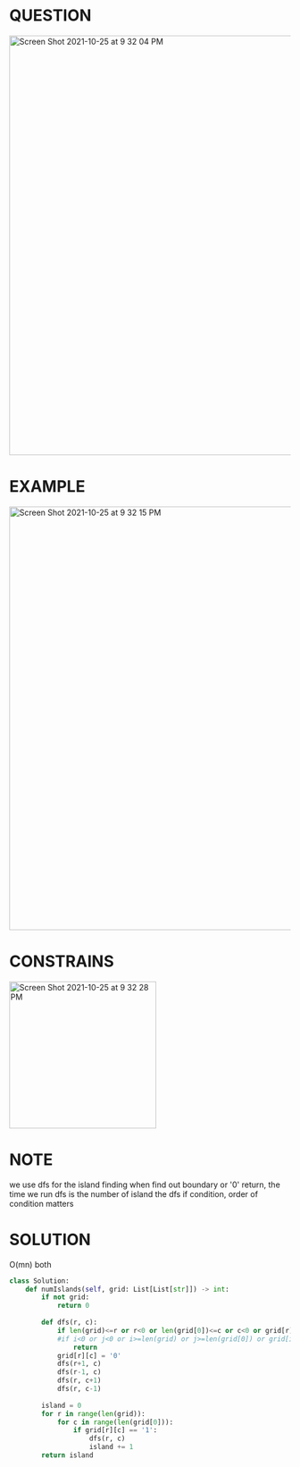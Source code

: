 # QUESTION 
<img width="751" alt="Screen Shot 2021-10-25 at 9 32 04 PM" src="https://user-images.githubusercontent.com/64442606/138793400-c8450b99-887f-4b0f-8b7d-df975d0fc08b.png">

# EXAMPLE
<img width="758" alt="Screen Shot 2021-10-25 at 9 32 15 PM" src="https://user-images.githubusercontent.com/64442606/138793415-bf4c8704-5cbe-43cd-beca-79fc7a7f2767.png">

# CONSTRAINS
<img width="263" alt="Screen Shot 2021-10-25 at 9 32 28 PM" src="https://user-images.githubusercontent.com/64442606/138793428-9173325e-5bc1-48ad-86d8-dd816dd890a7.png">

# NOTE
we use dfs for the island finding when find out boundary or '0' return, the time we run dfs is the number of island
the dfs if condition, order of condition matters
# SOLUTION 
O(mn) both
```python
class Solution:
    def numIslands(self, grid: List[List[str]]) -> int:
        if not grid:
            return 0
        
        def dfs(r, c):
            if len(grid)<=r or r<0 or len(grid[0])<=c or c<0 or grid[r][c] != '1':
            #if i<0 or j<0 or i>=len(grid) or j>=len(grid[0]) or grid[i][j] != '1'
                return
            grid[r][c] = '0'
            dfs(r+1, c)
            dfs(r-1, c)
            dfs(r, c+1)
            dfs(r, c-1)
        
        island = 0
        for r in range(len(grid)): 
            for c in range(len(grid[0])):
                if grid[r][c] == '1':
                    dfs(r, c)
                    island += 1
        return island
```
